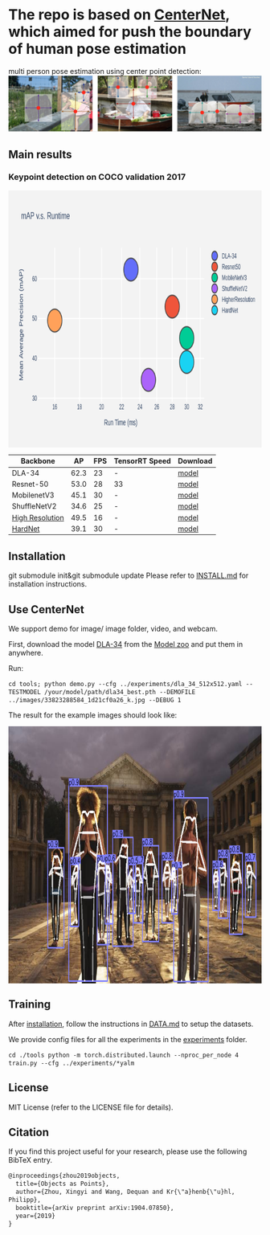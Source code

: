# The repo is based on [CenterNet](https://arxiv.org/abs/1904.07850), which aimed for push the boundary of human pose estimation
multi person pose estimation using center point detection:
![](readme/fig2.png)

## Main results

### Keypoint detection on COCO validation 2017
<p align="center"> <img src='readme/performance.png' align="center" height="512px"></p>

| Backbone     |  AP       |  FPS         | TensorRT Speed | Download |
|--------------|-----------|--------------|----------|----------|
|DLA-34        | 62.3      |    23      |  - |[model](https://drive.google.com/open?id=1OkHjjViB0dzbuicdtIam-YcoT0sYpmjP)  |
|Resnet-50     | 53.0      |    28      |  33 |[model](https://drive.google.com/open?id=190wRY7V2qPFf57WAreVAQrN1LPzjeM9e)  |
|MobilenetV3   | 45.1      |    30      |  - |[model](https://drive.google.com/open?id=1VdBEh8XisujRZ4zvxLcvJ-R8dtY3CC-x)  |
|ShuffleNetV2  | 34.6      |    25      |  - |[model](https://drive.google.com/open?id=12ENL9Qpsp__qHN5mb5E-Gex0sVbGeaD9)  |
|[High Resolution](https://github.com/HRNet/Higher-HRNet-Human-Pose-Estimation)| 49.5     |    16      |  - |[model](https://drive.google.com/open?id=1gKcfMQx2_lRLTQhzvtRQKvJUkPLS2Lpn)  |
|[HardNet]()| 39.1     |    30        | -  |[model](https://drive.google.com/open?id=12JezItTw5rXoQ9dwxRBf4mn8iqHYgNTd)  |

## Installation

git submodule init&git submodule update
Please refer to [INSTALL.md](readme/INSTALL.md) for installation instructions.

## Use CenterNet

We support demo for image/ image folder, video, and webcam. 

First, download the model [DLA-34](https://drive.google.com/open?id=1OkHjjViB0dzbuicdtIam-YcoT0sYpmjP)
from the [Model zoo](https://drive.google.com/open?id=1UG2l8XtjOfBtG_GLpSdxlWS2wxFR8hQF) and put them in anywhere.

Run:
    
~~~
cd tools; python demo.py --cfg ../experiments/dla_34_512x512.yaml --TESTMODEL /your/model/path/dla34_best.pth --DEMOFILE ../images/33823288584_1d21cf0a26_k.jpg --DEBUG 1
~~~
The result for the example images should look like:
<p align="center"> <img src='readme/multi_pose_screenshot_27.11.2019.png' align="center" height="512px"></p>

## Training

After [installation](readme/INSTALL.md), follow the instructions in [DATA.md](readme/DATA.md) to setup the datasets.

We provide config files for all the experiments in the [experiments](experiments) folder.

```
cd ./tools python -m torch.distributed.launch --nproc_per_node 4 train.py --cfg ../experiments/*yalm
```

## License

MIT License (refer to the LICENSE file for details).

## Citation

If you find this project useful for your research, please use the following BibTeX entry.

    @inproceedings{zhou2019objects,
      title={Objects as Points},
      author={Zhou, Xingyi and Wang, Dequan and Kr{\"a}henb{\"u}hl, Philipp},
      booktitle={arXiv preprint arXiv:1904.07850},
      year={2019}
    }
